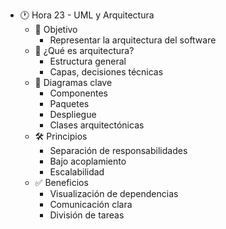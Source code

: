 - 🕐 Hora 23 - UML y Arquitectura
  - 🎯 Objetivo
    - Representar la arquitectura del software
  - 🧱 ¿Qué es arquitectura?
    - Estructura general
    - Capas, decisiones técnicas
  - 🧩 Diagramas clave
    - Componentes
    - Paquetes
    - Despliegue
    - Clases arquitectónicas
  - 🛠️ Principios
    - Separación de responsabilidades
    - Bajo acoplamiento
    - Escalabilidad
  - ✅ Beneficios
    - Visualización de dependencias
    - Comunicación clara
    - División de tareas
